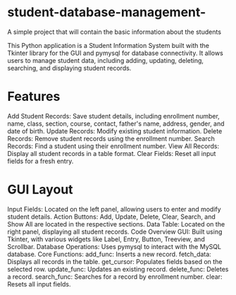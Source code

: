 # student-database-management-
A simple project that will contain the basic information about the students

This Python application is a Student Information System built with the Tkinter library for the GUI and pymysql for database connectivity. It allows users to manage student data, including adding, updating, deleting, searching, and displaying student records.

# Features
Add Student Records: Save student details, including enrollment number, name, class, section, course, contact, father's name, address, gender, and date of birth.
Update Records: Modify existing student information.
Delete Records: Remove student records using the enrollment number.
Search Records: Find a student using their enrollment number.
View All Records: Display all student records in a table format.
Clear Fields: Reset all input fields for a fresh entry.

# GUI Layout
Input Fields: Located on the left panel, allowing users to enter and modify student details.
Action Buttons: Add, Update, Delete, Clear, Search, and Show All are located in the respective sections.
Data Table: Located on the right panel, displaying all student records.
Code Overview
GUI: Built using Tkinter, with various widgets like Label, Entry, Button, Treeview, and Scrollbar.
Database Operations: Uses pymysql to interact with the MySQL database.
Core Functions:
add_func: Inserts a new record.
fetch_data: Displays all records in the table.
get_cursor: Populates fields based on the selected row.
update_func: Updates an existing record.
delete_func: Deletes a record.
search_func: Searches for a record by enrollment number.
clear: Resets all input fields.
